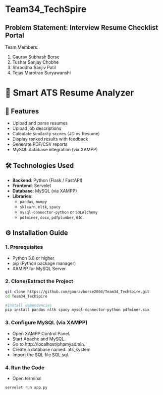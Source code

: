 # Team34_TechSpire

## Problem Statement: Interview Resume Checklist Portal

Team Members:
1. Gaurav Subhash Borse
2. Tushar Sanjay Chobhe
3. Shraddha Sanjiv Patil
4. Tejas Marotrao Suryawanshi

# 🧠 Smart ATS Resume Analyzer

## 🚀 Features

- Upload and parse resumes
- Upload job descriptions
- Calculate similarity scores (JD vs Resume)
- Display ranked results with feedback
- Generate PDF/CSV reports
- MySQL database integration (via XAMPP)

## 🛠️ Technologies Used

- **Backend**: Python (Flask / FastAPI)
- **Frontend**: Servelet
- **Database**: MySQL (via XAMPP)
- **Libraries**:
  - `pandas`, `numpy`
  - `sklearn`, `nltk`, `spacy`
  - `mysql-connector-python` or `SQLAlchemy`
  - `pdfminer`, `docx`, `pdfplumber`, etc.

 ## ⚙️ Installation Guide

 ### 1. Prerequisites

- Python 3.8 or higher
- pip (Python package manager)
- XAMPP for MySQL Server

### 2. Clone/Extract the Project

```bash
git clone https://github.com/gauravborse2004/Team34_TechSpire.git
cd Team34_TechSpire

#install dependencies
pip install pandas nltk spacy mysql-connector-python pdfminer.six
```

### 3. Configure MySQL (via XAMPP)

- Open XAMPP Control Panel.
- Start Apache and MySQL.
- Go to http://localhost/phpmyadmin.
- Create a database named: ats_system
- Import the SQL file SQL.sql.

### 4. Run the Code

- Open terminal

```bash
servelet run app.py
```

